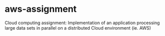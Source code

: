 # aws-assignment
Cloud computing assignment: Implementation of an application processing large data sets in parallel on a distributed Cloud environment (ie. AWS)
